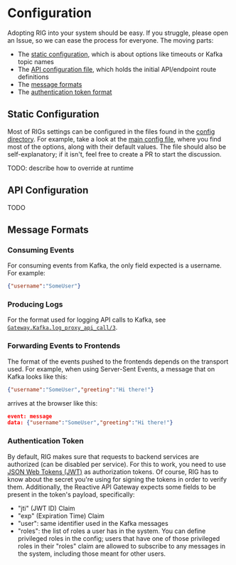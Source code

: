 # Configuration

Adopting RIG into your system should be easy. If you struggle, please open an Issue, so we can
ease the process for everyone. The moving parts:

- The [static configuration](#static-configuration), which is about options like timeouts or
  Kafka topic names
- The [API configuration file](#api-configuration), which holds the initial API/endpoint route
  definitions
- The [message formats](#message-formats)
- The [authentication token format](#authentication-token)

## Static Configuration

Most of RIGs settings can be configured in the files found in the [config directory](../config/).
For example, take a look at the [main config file](../config/config.exs), where you find most of
the options, along with their default values. The file should also be self-explanatory; if it
isn't, feel free to create a PR to start the discussion.

TODO: describe how to override at runtime

## API Configuration

TODO

## Message Formats

### Consuming Events
For consuming events from Kafka, the only field expected is a username.
For example:
```json
{"username":"SomeUser"}
```

### Producing Logs
For the format used for logging API calls to Kafka, see
[`Gateway.Kafka.log_proxy_api_call/3`](../lib/gateway/kafka.ex).

### Forwarding Events to Frontends
The format of the events pushed to the frontends depends on the transport
used. For example, when using Server-Sent Events, a message that on Kafka
looks like this:
```json
{"username":"SomeUser","greeting":"Hi there!"}
```
arrives at the browser like this:
```json
event: message
data: {"username":"SomeUser","greeting":"Hi there!"}

```

### Authentication Token
By default, RIG makes sure that requests to backend services are authorized (can be disabled per
service). For this to work, you need to use [JSON Web Tokens (JWT)](https://jwt.io/) as
authorization tokens. Of course, RIG has to know about the secret you're using for signing the
tokens in order to verify them. Additionally, the Reactive API Gateway expects some fields to be
present in the token's payload, specifically:
- "jti" (JWT ID) Claim
- "exp" (Expiration Time) Claim
- "user": same identifier used in the Kafka messages
- "roles": the list of roles a user has in the system. You can define privileged roles in the
  config; users that have one of those privileged roles in their "roles" claim are allowed to
  subscribe to any messages in the system, including those meant for other users.